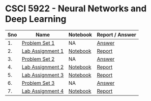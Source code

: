 # CSCI 5922 - Neural Networks and Deep Learning

| Sno | Name                                              | Notebook                                    | Report / Answer                       |
| --- | ------------------------------------------------- | ------------------------------------------- | ------------------------------------- |
| 1.  | [Problem Set 1](problem_set_1/question.pdf)       | NA                                          | [Answer](problem_set_1/answer.pdf)    |
| 2.  | [Lab Assignment 1](lab_assignment_1/question.pdf) | [Notebook](lab_assignment_1/notebook.ipynb) | [Report](lab_assignment_1/report.pdf) |
| 3.  | [Problem Set 2](problem_set_2/question.pdf)       | NA                                          | [Answer](problem_set_2/answer.pdf)    |
| 4.  | [Lab Assignment 2](lab_assignment_2/question.pdf) | [Notebook](lab_assignment_2/notebook.ipynb) | [Report](lab_assignment_2/report.pdf) |
| 5.  | [Lab Assignment 3](lab_assignment_3/question.pdf) | [Notebook](lab_assignment_3/notebook.ipynb) | [Report](lab_assignment_3/report.pdf) |
| 6.  | [Problem Set 3](problem_set_3/question.pdf)       | NA                                          | [Answer](problem_set_3/answer.pdf)    |
| 7.  | [Lab Assignment 4](lab_assignment_4/question.pdf) | [Notebook](lab_assignment_4/notebook.ipynb) | [Report](lab_assignment_4/report.pdf) |
